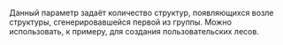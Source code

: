 Данный параметр задаёт количество структур, появляющихся возле структуры, сгенерировавшейся первой из группы.
Можно использовать, к примеру, для создания пользовательских лесов.